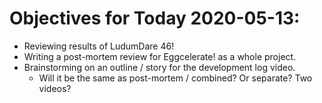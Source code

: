 # Objectives for Today 2020-05-13:

- Reviewing results of LudumDare 46!
- Writing a post-mortem review for Eggcelerate! as a whole project.
- Brainstorming on an outline / story for the development log video.
  - Will it be the same as post-mortem / combined? Or separate? Two videos?
